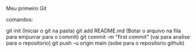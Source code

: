 Meu primeiro Git

comandos:

git init (Iniciar o git na pasta)
git add README.md (Botar o arquivo na fila para empurrar para o commit)
git commit -m "first commit" (vai para analise para o repositorio)
git push -u origin main (sobe para o repositorio github)
